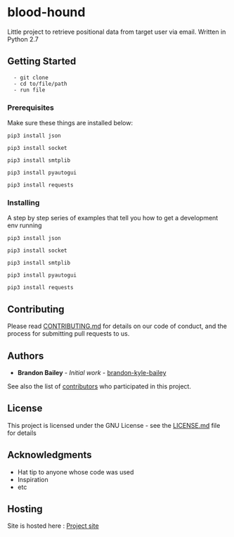 
# blood-hound

Little project to retrieve positional data from target user via email. Written in Python 2.7

## Getting Started

```
  - git clone
  - cd to/file/path
  - run file
```

### Prerequisites

Make sure these things are installed below:

```
pip3 install json

pip3 install socket

pip3 install smtplib

pip3 install pyautogui

pip3 install requests
```

### Installing

A step by step series of examples that tell you how to get a development env running


```
pip3 install json

pip3 install socket

pip3 install smtplib

pip3 install pyautogui

pip3 install requests
```

## Contributing

Please read [CONTRIBUTING.md](https://github.com/brandon-kyle-bailey/blood-hound/blob/master/docs/CONTRIBUTING.md) for details on our code of conduct, and the process for submitting pull requests to us.


## Authors

* **Brandon Bailey** - *Initial work* - [brandon-kyle-bailey](https://github.com/brandon-kyle-bailey)

See also the list of [contributors](https://github.com/your/project/contributors) who participated in this project.

## License

This project is licensed under the GNU License - see the [LICENSE.md](https://github.com/brandon-kyle-bailey/blood-hound/blob/master/docs/LICENSE.md) file for details

## Acknowledgments

* Hat tip to anyone whose code was used
* Inspiration
* etc

## Hosting

Site is hosted here : [Project site](https://brandon-kyle-bailey.github.io/blood-hound/)
